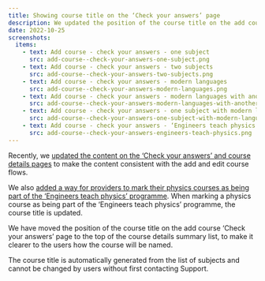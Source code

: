 ```yaml
---
title: Showing course title on the ‘Check your answers’ page
description: We updated the position of the course title on the add course ‘Check your answers’ page to make it clear to users how the course will be named
date: 2022-10-25
screenshots:
  items:
    - text: Add course - check your answers - one subject
      src: add-course--check-your-answers-one-subject.png
    - text: Add course - check your answers - two subjects
      src: add-course--check-your-answers-two-subjects.png
    - text: Add course - check your answers - modern languages
      src: add-course--check-your-answers-modern-languages.png
    - text: Add course - check your answers - modern languages with another subject
      src: add-course--check-your-answers-modern-languages-with-another-subject.png
    - text: Add course - check your answers - one subject with modern languages
      src: add-course--check-your-answers-one-subject-with-modern-languages.png
    - text: Add course - check your answers - ‘Engineers teach physics’
      src: add-course--check-your-answers-engineers-teach-physics.png
---
```


Recently, we [updated the content on the ‘Check your answers’ and course details pages](/publish-teacher-training-courses/updating-the-check-your-answers-and-course-details-pages/) to make the content consistent with the add and edit course flows.

We also [added a way for providers to mark their physics courses as being part of the ‘Engineers teach physics’ programme](/publish-teacher-training-courses/adding-an-engineers-teach-physics-question-to-courses/). When marking a physics course as being part of the ‘Engineers teach physics’ programme, the course title is updated.

We have moved the position of the course title on the add course ‘Check your answers’ page to the top of the course details summary list, to make it clearer to the users how the course will be named.

The course title is automatically generated from the list of subjects and cannot be changed by users without first contacting Support.
